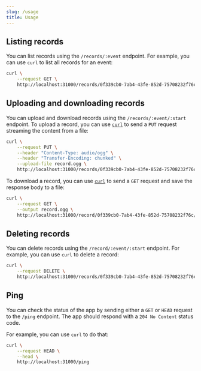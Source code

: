 ```yaml
---
slug: /usage
title: Usage
---
```


## Listing records

You can list records using the `/records/:event` endpoint.
For example, you can use `curl` to list all records for an event:

```sh
curl \
    --request GET \
    http://localhost:31000/records/0f339cb0-7ab4-43fe-852d-75708232f76c
```

## Uploading and downloading records

You can upload and download records
using the `/records/:event/:start` endpoint.
To upload a record, you can use
[`curl`](https://curl.se) to send a `PUT` request
streaming the content from a file:

```sh
curl \
    --request PUT \
    --header "Content-Type: audio/ogg" \
    --header "Transfer-Encoding: chunked" \
    --upload-file record.ogg \
    http://localhost:31000/records/0f339cb0-7ab4-43fe-852d-75708232f76c/2024-01-01T00:00:00
```

To download a record, you can use
[`curl`](https://curl.se) to send a `GET` request
and save the response body to a file:

```sh
curl \
    --request GET \
    --output record.ogg \
    http://localhost:31000/record/0f339cb0-7ab4-43fe-852d-75708232f76c/2024-01-01T00:00:00
```

## Deleting records

You can delete records using the `/record/:event/:start` endpoint.
For example, you can use `curl` to delete a record:

```sh
curl \
    --request DELETE \
    http://localhost:31000/records/0f339cb0-7ab4-43fe-852d-75708232f76c/2024-01-01T00:00:00
```

## Ping

You can check the status of the app by sending
either a `GET` or `HEAD` request to the `/ping` endpoint.
The app should respond with a `204 No Content` status code.

For example, you can use `curl` to do that:

```sh
curl \
    --request HEAD \
    --head \
    http://localhost:31000/ping
```
